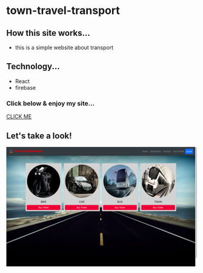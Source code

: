 # town-travel-transport
## How this site works...
* this is a simple website about transport
## Technology...
+  React
+  firebase

### Click below & enjoy my site...
[CLICK ME](https://town-travel-transport.web.app/)

## Let's take a look!
![alt text](src/images/siteSSS.png)
